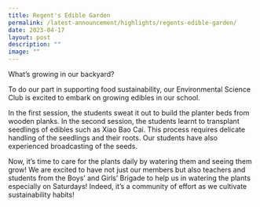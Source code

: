 ```yaml
---
title: Regent's Edible Garden
permalink: /latest-announcement/highlights/regents-edible-garden/
date: 2023-04-17
layout: post
description: ""
image: ""
---
```

What’s growing in our backyard?

To do our part in supporting food sustainability, our Environmental Science Club is excited to embark on growing edibles in our school.

In the first session, the students sweat it out to build the planter beds from wooden planks. In the second session, the students learnt to transplant seedlings of edibles such as Xiao Bao Cai. This process requires delicate handling of the seedlings and their roots. Our students have also experienced broadcasting of the seeds.

Now, it’s time to care for the plants daily by watering them and seeing them grow! We are excited to have not just our members but also teachers and students from the Boys’ and Girls’ Brigade to help us in watering the plants especially on Saturdays! Indeed, it’s a community of effort as we cultivate sustainability habits!

